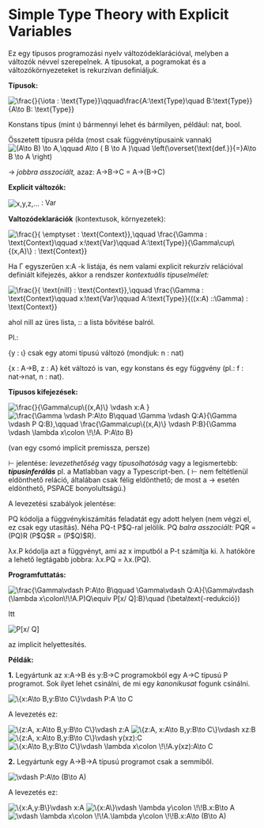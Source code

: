 # Simple Type Theory with Explicit Variables

Ez egy típusos programozási nyelv változódeklarációval, melyben a változók névvel szerepelnek. A típusokat, a pogramokat és a változókörnyezeteket is rekurzívan definiáljuk.

**Típusok:**

<img align="center" src="https://i.upmath.me/svg/%5Cfrac%7B%7D%7B%5Ciota%20%3A%20%5Ctext%7BType%7D%7D%5Cqquad%5Cfrac%7BA%3A%5Ctext%7BType%7D%5Cquad%20B%3A%5Ctext%7BType%7D%7D%7BA%5Cto%20B%3A%20%5Ctext%7BType%7D%7D" alt="\frac{}{\iota : \text{Type}}\qquad\frac{A:\text{Type}\quad B:\text{Type}}{A\to B: \text{Type}}" />

Konstans típus (mint &iota;) bármennyi lehet és bármilyen, például: nat, bool. 

Összetett típusra példa (most csak függvénytípusaink vannak) <img align="center" src="https://i.upmath.me/svg/(A%5Cto%20%20B)%20%5Cto%20A%2C%5Cqquad%20A%5Cto%20(%20B%20%5Cto%20A%20)%5Cquad%20%5Cleft(%5Coverset%7B%5Ctext%7Bdef.%7D%7D%7B%3D%7DA%5Cto%20%20B%20%5Cto%20A%20%5Cright)%20%20%20" alt="(A\to  B) \to A,\qquad A\to ( B \to A )\quad \left(\overset{\text{def.}}{=}A\to  B \to A \right)   " />

&rarr; _jobbra asszociált,_ azaz: A&rarr;B&rarr;C = A&rarr;(B&rarr;C)

**Explicit változók:**

<img align="center" src="https://i.upmath.me/svg/x%2Cy%2Cz%2C..." alt="x,y,z,..." /> : Var

**Valtozódeklarációk** (kontextusok, környezetek):

<img align="center" src="https://i.upmath.me/svg/%5Cfrac%7B%7D%7B%20%5Cemptyset%20%3A%20%5Ctext%7BContext%7D%7D%2C%5Cqquad%20%5Cfrac%7B%5CGamma%20%3A%20%5Ctext%7BContext%7D%5Cqquad%20x%3A%5Ctext%7BVar%7D%5Cqquad%20A%3A%5Ctext%7BType%7D%7D%7B%5CGamma%5Ccup%5C%7B(x%2CA)%5C%7D%20%3A%20%5Ctext%7BContext%7D%7D" alt="\frac{}{ \emptyset : \text{Context}},\qquad \frac{\Gamma : \text{Context}\qquad x:\text{Var}\qquad A:\text{Type}}{\Gamma\cup\{(x,A)\} : \text{Context}}" />

Ha &Gamma; egyszerűen x:A -k listája, és nem valami explicit rekurzív relációval definiált kifejezés, akkor a rendszer _kontextuális típuselmélet:_

<img align="center" src="https://i.upmath.me/svg/%5Cfrac%7B%7D%7B%20%5Ctext%7Bnill%7D%20%3A%20%5Ctext%7BContext%7D%7D%2C%5Cqquad%20%5Cfrac%7B%5CGamma%20%3A%20%5Ctext%7BContext%7D%5Cqquad%20x%3A%5Ctext%7BVar%7D%5Cqquad%20A%3A%5Ctext%7BType%7D%7D%7B((x%3AA)%20%3A%3A%5CGamma)%20%3A%20%5Ctext%7BContext%7D%7D" alt="\frac{}{ \text{nill} : \text{Context}},\qquad \frac{\Gamma : \text{Context}\qquad x:\text{Var}\qquad A:\text{Type}}{((x:A) ::\Gamma) : \text{Context}}" />

ahol nill az üres lista, :: a lista bővítése balról.

Pl.: 

{y : &iota;} csak egy atomi típusú változó (mondjuk: n : nat)

{x : A&rarr;B, z : A} két változó is van, egy konstans és egy függvény (pl.: f : nat&rarr;nat, n : nat).

**Típusos kifejezések:**

<img align="center" src="https://i.upmath.me/svg/%5Cfrac%7B%7D%7B%5CGamma%5Ccup%5C%7B(x%2CA)%5C%7D%20%5Cvdash%20x%3AA%20%7D" alt="\frac{}{\Gamma\cup\{(x,A)\} \vdash x:A }" />

<img align="center" src="https://i.upmath.me/svg/%5Cfrac%7B%5CGamma%20%5Cvdash%20P%3AA%5Cto%20B%5Cqquad%20%5CGamma%20%5Cvdash%20Q%3AA%7D%7B%5CGamma%20%5Cvdash%20P%20Q%3AB%7D%2C%5Cqquad%20%5Cfrac%7B%5CGamma%5Ccup%5C%7B(x%2CA)%5C%7D%20%5Cvdash%20P%3AB%7D%7B%5CGamma%20%5Cvdash%20%5Clambda%20x%5Ccolon%20%5C!%5C!A.%20P%3AA%5Cto%20B%7D" alt="\frac{\Gamma \vdash P:A\to B\qquad \Gamma \vdash Q:A}{\Gamma \vdash P Q:B},\qquad \frac{\Gamma\cup\{(x,A)\} \vdash P:B}{\Gamma \vdash \lambda x\colon \!\!A. P:A\to B}" />

(van egy csomó implicit premissza, persze)

&vdash; jelentése: _levezethetőség_ vagy _típusolhatóság_ vagy a legismertebb: **_típusinferálás_** pl. a Matlabban vagy a Typescript-ben. ( &vdash; nem feltétlenül eldönthető reláció, általában csak félig eldönthető; de most a &rarr; esetén eldönthető, PSPACE bonyolultságú.)

A levezetési szabályok jelentése: 

PQ kódolja a függvénykiszámítás feladatát egy adott helyen (nem végzi el, ez csak egy utasítás). Néha PQ-t P&dollar;Q-ral jelölik. PQ _balra asszociált:_ PQR = (PQ)R  (P&dollar;Q&dollar;R = (P&dollar;Q)&dollar;R).

&lambda;x.P kódolja azt a függvényt, ami az x imputból a P-t számítja ki. &lambda; hatóköre a lehető legtágabb jobbra: &lambda;x.PQ = &lambda;x.(PQ).

**Programfuttatás:**

<img align="center" src="https://i.upmath.me/svg/%5Cfrac%7B%5CGamma%5Cvdash%20P%3AA%5Cto%20B%5Cqquad%20%5CGamma%5Cvdash%20Q%3AA%7D%7B%5CGamma%5Cvdash%20(%5Clambda%20x%5Ccolon%5C!%5C!A.P)Q%5Cequiv%20P%5Bx%2F%20Q%5D%3AB%7D%5Cquad%20(%5Cbeta%5Ctext%7B-redukci%C3%B3%7D)" alt="\frac{\Gamma\vdash P:A\to B\qquad \Gamma\vdash Q:A}{\Gamma\vdash (\lambda x\colon\!\!A.P)Q\equiv P[x/ Q]:B}\quad (\beta\text{-redukció})" />

Itt 

<img align="center" src="https://i.upmath.me/svg/P%5Bx%2F%20Q%5D" alt="P[x/ Q]" /> 

az implicit helyettesítés.

**Példák:** 

**1.** Legyártunk az x:A&rarr;B és y:B&rarr;C programokból egy A&rarr;C típusú P programot. Sok ilyet lehet csinálni, de mi egy _kanonikusat_ fogunk csinálni.

<img align="center" src="https://i.upmath.me/svg/%5C%7Bx%3AA%5Cto%20B%2Cy%3AB%5Cto%20C%5C%7D%5Cvdash%20P%3AA%20%5Cto%20C" alt="\{x:A\to B,y:B\to C\}\vdash P:A \to C" />

A levezetés ez: 

<img src="https://i.upmath.me/svg/%5C%7Bz%3AA%2C%20x%3AA%5Cto%20B%2Cy%3AB%5Cto%20C%5C%7D%5Cvdash%20z%3AA" alt="\{z:A, x:A\to B,y:B\to C\}\vdash z:A" />

<img src="https://i.upmath.me/svg/%5C%7Bz%3AA%2C%20x%3AA%5Cto%20B%2Cy%3AB%5Cto%20C%5C%7D%5Cvdash%20xz%3AB" alt="\{z:A, x:A\to B,y:B\to C\}\vdash xz:B" />

<img src="https://i.upmath.me/svg/%5C%7Bz%3AA%2C%20x%3AA%5Cto%20B%2Cy%3AB%5Cto%20C%5C%7D%5Cvdash%20y(xz)%3AC" alt="\{z:A, x:A\to B,y:B\to C\}\vdash y(xz):C" />

<img src="https://i.upmath.me/svg/%5C%7Bx%3AA%5Cto%20B%2Cy%3AB%5Cto%20C%5C%7D%5Cvdash%20%5Clambda%20x%5Ccolon%20%5C!%5C!A.y(xz)%3AA%5Cto%20C" alt="\{x:A\to B,y:B\to C\}\vdash \lambda x\colon \!\!A.y(xz):A\to C" />

**2.** Legyártunk egy A&rarr;B&rarr;A típusú programot csak a semmiből.

<img src="https://i.upmath.me/svg/%5Cvdash%20P%3AA%5Cto%20(B%5Cto%20A)" alt="\vdash P:A\to (B\to A)" />

A levezetés ez: 

<img src="https://i.upmath.me/svg/%5C%7Bx%3AA%2Cy%3AB%5C%7D%5Cvdash%20x%3AA" alt="\{x:A,y:B\}\vdash x:A" />

<img src="https://i.upmath.me/svg/%5C%7Bx%3AA%5C%7D%5Cvdash%20%5Clambda%20y%5Ccolon%20%5C!%5C!B.x%3AB%5Cto%20A" alt="\{x:A\}\vdash \lambda y\colon \!\!B.x:B\to A" />

<img src="https://i.upmath.me/svg/%5Cvdash%20%5Clambda%20x%5Ccolon%20%5C!%5C!A.%5Clambda%20y%5Ccolon%20%5C!%5C!B.x%3AA%5Cto%20(B%5Cto%20A)" alt="\vdash \lambda x\colon \!\!A.\lambda y\colon \!\!B.x:A\to (B\to A)" />
















